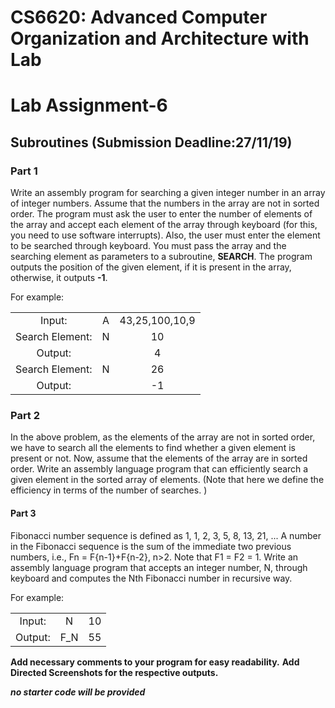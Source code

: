 # CS6620: Advanced Computer Organization and Architecture with Lab
# Lab Assignment-6 

## Subroutines (Submission Deadline:27/11/19)

### Part 1
Write an assembly program for searching a given integer number in an
array of integer numbers. Assume that the numbers in the array are not in
sorted order. The program must ask the user to enter the number of
elements of the array and accept each element of the array through
keyboard (for this, you need to use software interrupts). Also, the user must
enter the element to be searched through keyboard. You must pass the
array and the searching element as parameters to a subroutine, **SEARCH**.
The program outputs the position of the given element, if it is present in the
array, otherwise, it outputs **-1**.

For example:

|         |           |             |
|:-------:|:---------:|:-----------:|
|  Input: |   A |43,25,100,10,9|
|  Search Element:|   N |      10     |
|  Output:|    |      4    |
|  Search Element:|   N |      26     |
|  Output:|    |      -1    |


### Part 2
In the above problem, as the elements of the array are not in sorted order,
we have to search all the elements to find whether a given element is
present or not. Now, assume that the elements of the array are in sorted
order. Write an assembly language program that can efficiently search a
given element in the sorted array of elements. (Note that here we define the
efficiency in terms of the number of searches. )

#### Part 3
Fibonacci number sequence is defined as 1, 1, 2, 3, 5, 8, 13, 21, ... A number
in the Fibonacci sequence is the sum of the immediate two previous
numbers, i.e., Fn = F{n-1}+F{n-2}, n>2. Note that F1 = F2 = 1. Write an assembly
language program that accepts an integer number, N, through keyboard and
computes the Nth Fibonacci number in recursive way.

For example:

|         |           |             |
|:-------:|:---------:|:-----------:|
|  Input: |   N       |   10        |
|  Output:|   F_N     |   55        |



**Add necessary comments to your program for easy readability.**
**Add Directed Screenshots for the respective outputs.**

***no starter code will be provided***
